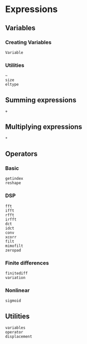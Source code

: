 # Expressions

## Variables

### Creating Variables

```@docs
Variable
```

### Utilities

```@docs
~
size
eltype
```

## Summing expressions

```@docs
+
```

## Multiplying expressions

```@docs
*
```

## Operators

### Basic
```@docs
getindex
reshape
```

### DSP
```@docs
fft
ifft
rfft
irfft
dct
idct
conv
xcorr
filt
mimofilt
zeropad
```

### Finite differences
```@docs
finitediff
variation
```

### Nonlinear
```@docs
sigmoid
```

## Utilities

```@docs
variables
operator
displacement
```


